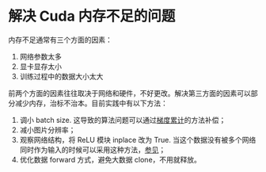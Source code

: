 # 解决 Cuda 内存不足的问题

内存不足通常有三个方面的因素：

1. 网络参数太多
2. 显卡显存太小
3. 训练过程中的数据大小太大

前两个方面的因素往往取决于网络和硬件，不好更改。解决第三方面的因素可以部分减少内存，治标不治本。目前实践中有以下方法：

1. 调小 batch size. 这导致的算法问题可以通过[梯度累计](../algorithm/gdoptim.md#GradientAccumulation)的方法补偿；
2. 减小图片分辨率；
3. 观察网络结构，将 ReLU 模块 inplace 改为 True. 当这个数据没有被多个网络同时作为输入的时候可以采用这种方法，[参见](https://discuss.pytorch.org/t/whats-the-difference-between-nn-relu-and-nn-relu-inplace-true/948)；
4. 优化数据 forward 方式，避免大数据 clone，不用就释放。

